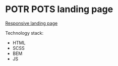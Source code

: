 # POTR POTS landing page
 [Responsive landing page](https://TimurHrynenko.github.io/Potr_Pots/)

Technology stack:
  - HTML
  - SCSS
  - BEM
  - JS

